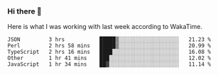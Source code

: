 ### Hi there 👋

Here is what I was working with last week according to WakaTime. 
<!--START_SECTION:waka-->
```text
JSON         3 hrs           █████▒░░░░░░░░░░░░░░░░░░░   21.23 % 
Perl         2 hrs 58 mins   █████▒░░░░░░░░░░░░░░░░░░░   20.99 % 
TypeScript   2 hrs 16 mins   ████░░░░░░░░░░░░░░░░░░░░░   16.08 % 
Other        1 hr 41 mins    ███░░░░░░░░░░░░░░░░░░░░░░   12.02 % 
JavaScript   1 hr 34 mins    ██▓░░░░░░░░░░░░░░░░░░░░░░   11.14 % 
```
<!--END_SECTION:waka-->

<!--
**keithort/keithort** is a ✨ _special_ ✨ repository because its `README.md` (this file) appears on your GitHub profile.

Here are some ideas to get you started:

- 🔭 I’m currently working on ...
- 🌱 I’m currently learning ...
- 👯 I’m looking to collaborate on ...
- 🤔 I’m looking for help with ...
- 💬 Ask me about ...
- 📫 How to reach me: ...
- 😄 Pronouns: ...
- ⚡ Fun fact: ...
-->
